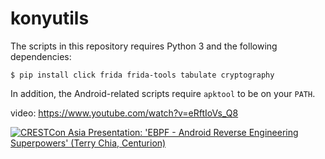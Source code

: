 # konyutils

The scripts in this repository requires Python 3 and the following
dependencies:

```
$ pip install click frida frida-tools tabulate cryptography
```

In addition, the Android-related scripts require `apktool` to be on your
`PATH`.

video: https://www.youtube.com/watch?v=eRftIoVs_Q8

[![CRESTCon Asia Presentation: 'EBPF - Android Reverse Engineering Superpowers' (Terry Chia, Centurion)](http://img.youtube.com/vi/eRftIoVs_Q8/0.jpg)](https://www.youtube.com/watch?v=eRftIoVs_Q8)
